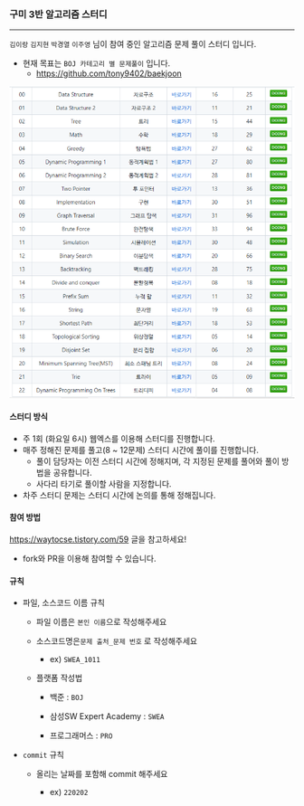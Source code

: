 ### 구미 3반 알고리즘 스터디

---

`김이랑` `김지현` `박경열` `이주영` 님이 참여 중인 알고리즘 문제 풀이 스터디 입니다.



- 현재 목표는 `BOJ 카테고리 별 문제풀이` 입니다.
  - https://github.com/tony9402/baekjoon

![image-20220422185058375](README.assets/image-20220422185058375.png)



#### 스터디 방식

- 주 1회 (화요일 6시) 웹엑스를 이용해 스터디를 진행합니다.
- 매주 정해진 문제를 풀고(8 ~ 12문제) 스터디 시간에 풀이를 진행합니다.
  - 풀이 담당자는 이전 스터디 시간에 정해지며, 각 지정된 문제를 풀어와 풀이 방법을 공유합니다. 
  - 사다리 타기로 풀이할 사람을 지정합니다.
- 차주 스터디 문제는 스터디 시간에 논의를 통해 정해집니다.



#### 참여 방법

https://waytocse.tistory.com/59 글을 참고하세요!

- fork와 PR을 이용해 참여할 수 있습니다.



#### 규칙

- 파일, 소스코드 이름 규칙

  - 파일 이름은 `본인 이름`으로 작성해주세요

  - 소스코드명은`문제 출처_문제 번호` 로 작성해주세요

    - ex) `SWEA_1011`

  - 플랫폼 작성법

    - 백준 : `BOJ`

    - 삼성SW Expert Academy : `SWEA`

    - 프로그래머스 : `PRO`
    
      

- `commit` 규칙

  - 올리는 날짜를 포함해 commit 해주세요

    - ex) `220202`
    
    